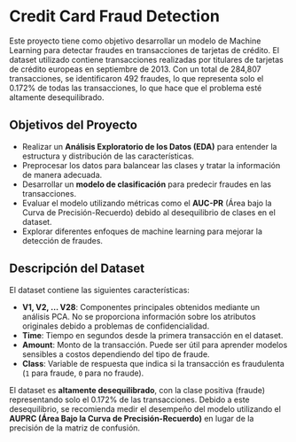 

# Credit Card Fraud Detection

Este proyecto tiene como objetivo desarrollar un modelo de Machine Learning para detectar fraudes en transacciones de tarjetas de crédito. El dataset utilizado contiene transacciones realizadas por titulares de tarjetas de crédito europeas en septiembre de 2013. Con un total de 284,807 transacciones, se identificaron 492 fraudes, lo que representa solo el 0.172% de todas las transacciones, lo que hace que el problema esté altamente desequilibrado.

## Objetivos del Proyecto

- Realizar un **Análisis Exploratorio de los Datos (EDA)** para entender la estructura y distribución de las características.
- Preprocesar los datos para balancear las clases y tratar la información de manera adecuada.
- Desarrollar un **modelo de clasificación** para predecir fraudes en las transacciones.
- Evaluar el modelo utilizando métricas como el **AUC-PR** (Área bajo la Curva de Precisión-Recuerdo) debido al desequilibrio de clases en el dataset.
- Explorar diferentes enfoques de machine learning para mejorar la detección de fraudes.

## Descripción del Dataset

El dataset contiene las siguientes características:

- **V1, V2, … V28**: Componentes principales obtenidos mediante un análisis PCA. No se proporciona información sobre los atributos originales debido a problemas de confidencialidad.
- **Time**: Tiempo en segundos desde la primera transacción en el dataset.
- **Amount**: Monto de la transacción. Puede ser útil para aprender modelos sensibles a costos dependiendo del tipo de fraude.
- **Class**: Variable de respuesta que indica si la transacción es fraudulenta (`1` para fraude, `0` para no fraude).

El dataset es **altamente desequilibrado**, con la clase positiva (fraude) representando solo el 0.172% de las transacciones. Debido a este desequilibrio, se recomienda medir el desempeño del modelo utilizando el **AUPRC (Área Bajo la Curva de Precisión-Recuerdo)** en lugar de la precisión de la matriz de confusión.
